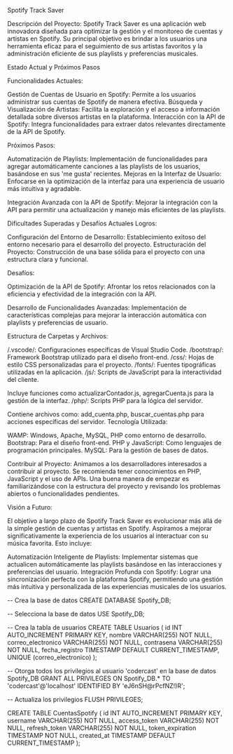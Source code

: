 Spotify Track Saver

Descripción del Proyecto:
Spotify Track Saver es una aplicación web innovadora diseñada para optimizar la gestión y el monitoreo de cuentas y artistas en Spotify. Su principal objetivo es brindar a los usuarios una herramienta eficaz para el seguimiento de sus artistas favoritos y la administración eficiente de sus playlists y preferencias musicales.

Estado Actual y Próximos Pasos

Funcionalidades Actuales:

Gestión de Cuentas de Usuario en Spotify: Permite a los usuarios administrar sus cuentas de Spotify de manera efectiva.
Búsqueda y Visualización de Artistas: Facilita la exploración y el acceso a información detallada sobre diversos artistas en la plataforma.
Interacción con la API de Spotify: Integra funcionalidades para extraer datos relevantes directamente de la API de Spotify.

Próximos Pasos:

Automatización de Playlists: Implementación de funcionalidades para agregar automáticamente canciones a las playlists de los usuarios, basándose en sus 'me gusta' recientes.
Mejoras en la Interfaz de Usuario: Enfocarse en la optimización de la interfaz para una experiencia de usuario más intuitiva y agradable.

Integración Avanzada con la API de Spotify: Mejorar la integración con la API para permitir una actualización y manejo más eficientes de las playlists.

Dificultades Superadas y Desafíos Actuales
Logros:

Configuración del Entorno de Desarrollo: Establecimiento exitoso del entorno necesario para el desarrollo del proyecto.
Estructuración del Proyecto: Construcción de una base sólida para el proyecto con una estructura clara y funcional.

Desafíos:

Optimización de la API de Spotify: Afrontar los retos relacionados con la eficiencia y efectividad de la integración con la API.

Desarrollo de Funcionalidades Avanzadas: Implementación de características complejas para mejorar la interacción automática con playlists y preferencias de usuario.

Estructura de Carpetas y Archivos:

/.vscode/: Configuraciones específicas de Visual Studio Code.
/bootstrap/: Framework Bootstrap utilizado para el diseño front-end.
/css/: Hojas de estilo CSS personalizadas para el proyecto.
/fonts/: Fuentes tipográficas utilizadas en la aplicación.
/js/: Scripts de JavaScript para la interactividad del cliente.

Incluye funciones como actualizarContador.js, agregarCuenta.js para la gestión de la interfaz.
/php/: Scripts PHP para la lógica del servidor.

Contiene archivos como: add_cuenta.php, buscar_cuentas.php para acciones específicas del servidor.
Tecnología Utilizada:

WAMP: Windows, Apache, MySQL, PHP como entorno de desarrollo.
Bootstrap: Para el diseño front-end.
PHP y JavaScript: Como lenguajes de programación principales.
MySQL: Para la gestión de bases de datos.

Contribuir al Proyecto:
Animamos a los desarrolladores interesados a contribuir al proyecto. Se recomienda tener conocimientos en PHP, JavaScript y el uso de APIs. Una buena manera de empezar es familiarizándose con la estructura del proyecto y revisando los problemas abiertos o funcionalidades pendientes.

Visión a Futuro:

El objetivo a largo plazo de Spotify Track Saver es evolucionar más allá de la simple gestión de cuentas y artistas en Spotify. Aspiramos a mejorar significativamente la experiencia de los usuarios al interactuar con su música favorita. Esto incluye:

Automatización Inteligente de Playlists: Implementar sistemas que actualicen automáticamente las playlists basándose en las interacciones y preferencias del usuario.
Integración Profunda con Spotify: Lograr una sincronización perfecta con la plataforma Spotify, permitiendo una gestión más intuitiva y personalizada de las experiencias musicales de los usuarios.

-- Crea la base de datos
CREATE DATABASE Spotify_DB;

-- Selecciona la base de datos
USE Spotify_DB;

-- Crea la tabla de usuarios
CREATE TABLE Usuarios (
    id INT AUTO_INCREMENT PRIMARY KEY,
    nombre VARCHAR(255) NOT NULL,
    correo_electronico VARCHAR(255) NOT NULL,
    contrasena VARCHAR(255) NOT NULL,
    fecha_registro TIMESTAMP DEFAULT CURRENT_TIMESTAMP,
    UNIQUE (correo_electronico)
);

-- Otorga todos los privilegios al usuario 'codercast' en la base de datos Spotify_DB
GRANT ALL PRIVILEGES ON Spotify_DB.* TO 'codercast'@'localhost' IDENTIFIED BY 'eJ6nSH@rPcfNZ!)R';

-- Actualiza los privilegios
FLUSH PRIVILEGES;

CREATE TABLE CuentasSpotify (
    id INT AUTO_INCREMENT PRIMARY KEY,
    username VARCHAR(255) NOT NULL,
    access_token VARCHAR(255) NOT NULL,
    refresh_token VARCHAR(255) NOT NULL,
    token_expiration TIMESTAMP NOT NULL,
    created_at TIMESTAMP DEFAULT CURRENT_TIMESTAMP
);
